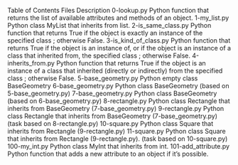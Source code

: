 Table of Contents
Files	Description
0-lookup.py	Python function that returns the list of available attributes and methods of an object.
1-my_list.py	Python class MyList that inherits from list.
2-is_same_class.py	Python function that returns True if the object is exactly an instance of the specified class ; otherwise False.
3-is_kind_of_class.py	Python function that returns True if the object is an instance of, or if the object is an instance of a class that inherited from, the specified class ; otherwise False.
4-inherits_from.py	Python function that returns True if the object is an instance of a class that inherited (directly or indirectly) from the specified class ; otherwise False.
5-base_geometry.py	Python empty class BaseGeometry
6-base_geometry.py	Python class BaseGeometry (based on 5-base_geometry.py)
7-base_geometry.py	Python class BaseGeometry (based on 6-base_geometry.py)
8-rectangle.py	Python class Rectangle that inherits from BaseGeometry (7-base_geometry.py)
9-rectangle.py	Python class Rectangle that inherits from BaseGeometry (7-base_geometry.py) (task based on 8-rectangle.py)
10-square.py	Python class Square that inherits from Rectangle (9-rectangle.py)
11-square.py	Python class Square that inherits from Rectangle (9-rectangle.py). (task based on 10-square.py)
100-my_int.py	Python class MyInt that inherits from int.
101-add_attribute.py	Python function that adds a new attribute to an object if it’s possible.
